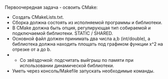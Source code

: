 Первоочередная задача - освоить CMake:
* Создать CMakeLists.txt.
* Сборка должна состоять из исполняемой программы и библиотеки.
* В CMake должна быть опция, регулирующая тип собираемой и подключаемой библиотеки. STATIC / SHARED.
* Основной файл должен принимать два числа a,b (int/double), а библиотека должна находить площать под графиком функции x^2 на отрезке от a до b.
* * Со звёздочкой: подсчитать выйгрыш по памяти при использовании динамической библиотеки.
* Уметь через консоль/Makefile запускать необходимые команды.
